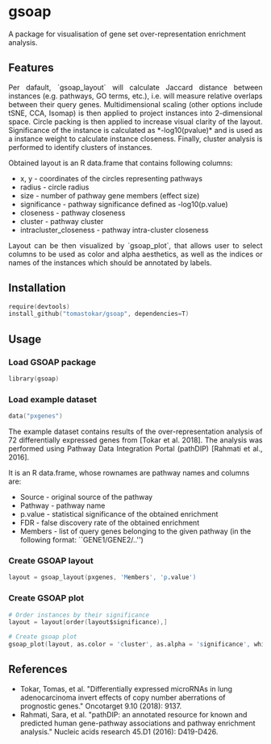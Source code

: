 # gsoap

A package for visualisation of gene set over-representation enrichment analysis.

## Features
<p align="justify">
Per dafault, `gsoap_layout` will calculate Jaccard distance between instances (e.g. pathways, GO terms, etc.), i.e. will measure relative overlaps between their query genes. Multidimensional scaling (other options include tSNE, CCA, Isomap) is then applied to project instances into 2-dimensional space. Circle packing is then applied to increase visual clarity of the layout. Significance of the instance is calculated as *-log10(pvalue)* and is used as a instance weight to calculate instance closeness. Finally, cluster analysis is performed to identify clusters of instances.
</p>

Obtained layout is an R data.frame that contains following columns:
  * x, y - coordinates of the circles representing pathways
  * radius - circle radius
  * size - number of pathway gene members (effect size)
  * significance - pathway significance defined as -log10(p.value)
  * closeness - pathway closeness
  * cluster - pathway cluster
  * intracluster_closeness - pathway intra-cluster closeness

<p align="justify">
Layout can be then visualized by `gsoap_plot`, that allows user to select columns to be used as color and alpha aesthetics, as well as the indices or names of the instances which should be annotated by labels.
</p>

## Installation
```S
require(devtools)
install_github("tomastokar/gsoap", dependencies=T)
```

## Usage

### Load GSOAP package
```S
library(gsoap)
```

### Load example dataset 
```S
data("pxgenes")
```
<p align="justify">
The example dataset contains results of the over-representation analysis of 72 differentially expressed genes from [Tokar et al. 2018]. The analysis was performed using Pathway Data Integration Portal (pathDIP) [Rahmati et al., 2016]. 
</p>

It is an R data.frame, whose rownames are pathway names and columns are:
  * Source - original source of the pathway
  * Pathway - pathway name
  * p.value - statistical significance of the obtained enrichment
  * FDR - false discovery rate of the obtained enrichment
  * Members - list of query genes belonging to the given pathway (in the following format: ``GENE1/GENE2/..'')
  
### Create GSOAP layout
```S
layout = gsoap_layout(pxgenes, 'Members', 'p.value')
```

### Create GSOAP plot
```S
# Order instances by their significance
layout = layout[order(layout$significance),]

# Create gsoap plot
gsoap_plot(layout, as.color = 'cluster', as.alpha = 'significance', which.label = 1:5)
```

## References
 * Tokar, Tomas, et al. "Differentially expressed microRNAs in lung adenocarcinoma invert effects of copy number aberrations of prognostic genes." Oncotarget 9.10 (2018): 9137.
 * Rahmati, Sara, et al. "pathDIP: an annotated resource for known and predicted human gene-pathway associations and pathway enrichment analysis." Nucleic acids research 45.D1 (2016): D419-D426.
